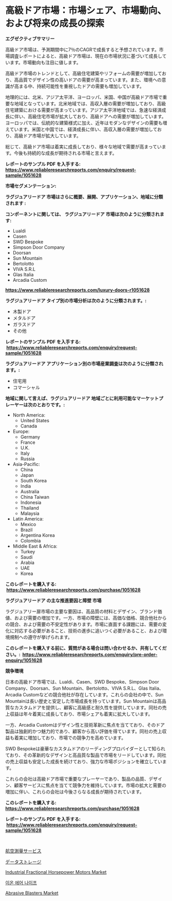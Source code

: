 <p><h1>高級ドア市場：市場シェア、市場動向、および将来の成長の探索</h1></p><p><strong>エグゼクティブサマリー</strong></p>
<p><p>高級ドア市場は、予測期間中に7％のCAGRで成長すると予想されています。市場調査レポートによると、高級ドア市場は、現在の市場状況に基づいて成長しています。市場動向も注目に値します。</p><p>高級ドア市場のトレンドとして、高級住宅建築やリフォームの需要が増加しており、高品質でデザイン性の高いドアの需要が高まっています。また、環境への意識が高まる中、持続可能性を重視したドアの需要も増加しています。</p><p>地理的には、北米、アジア太平洋、ヨーロッパ、米国、中国が高級ドア市場で重要な地域となっています。北米地域では、高収入層の需要が増加しており、高級住宅建築における需要が高まっています。アジア太平洋地域では、急速な経済成長に伴い、高級住宅市場が拡大しており、高級ドアへの需要が増加しています。ヨーロッパでは、伝統的な建築様式に加え、近年はモダンなデザインの需要も増えています。米国と中国では、経済成長に伴い、高収入層の需要が増加しており、高級ドア市場が拡大しています。</p><p>総じて、高級ドア市場は着実に成長しており、様々な地域で需要が高まっています。今後も持続的な成長が期待される市場と言えます。</p></p>
<p><strong>レポートのサンプル PDF を入手する: <a href="https://www.reliableresearchreports.com/enquiry/request-sample/1051628">https://www.reliableresearchreports.com/enquiry/request-sample/1051628</a></strong></p>
<p><strong>市場セグメンテーション:</strong></p>
<p><strong> ラグジュアリードア 市場はさらに概要、展開、アプリケーション、地域に分類されます :</strong></p>
<p><strong>コンポーネントに関しては、 ラグジュアリードア 市場は次のように分類されます: &nbsp;</strong></p>
<p><ul><li>Lualdi</li><li>Casen</li><li>SWD Bespoke</li><li>Simpson Door Company</li><li>Doorsan</li><li>Sun Mountain</li><li>Bertolotto</li><li>VIVA S.R.L</li><li>Glas Italia</li><li>Arcadia Custom</li></ul></p>
<p><strong><a href="https://www.reliableresearchreports.com/luxury-doors-r1051628">https://www.reliableresearchreports.com/luxury-doors-r1051628</a></strong></p>
<p><strong> ラグジュアリードア タイプ別の市場分析は次のように分類されます。:</strong></p>
<p><ul><li>木製ドア</li><li>メタルドア</li><li>ガラスドア</li><li>その他</li></ul></p>
<p><strong>レポートのサンプル PDF を入手する: &nbsp;<a href="https://www.reliableresearchreports.com/enquiry/request-sample/1051628">https://www.reliableresearchreports.com/enquiry/request-sample/1051628</a></strong></p>
<p><strong> ラグジュアリードア アプリケーション別の市場産業調査は次のように分類されます。:</strong></p>
<p><ul><li>住宅用</li><li>コマーシャル</li></ul></p>
<p><strong>地域に関して言えば、ラグジュアリードア 地域ごとに利用可能なマーケットプレーヤーは次のとおりです。:</strong></p>
<p><ul>
    <li>
        North America:
        <ul>
            <li>United States</li>
            <li>Canada</li>
        </ul>
    </li>
    <li>
        Europe:
        <ul>
            <li>Germany</li>
            <li>France</li>
            <li>U.K.</li>
            <li>Italy</li>
            <li>Russia</li>
        </ul>
    </li>
    <li>
        Asia-Pacific:
        <ul>
            <li>China</li>
            <li>Japan</li>
            <li>South Korea</li>
            <li>India</li>
            <li>Australia</li>
            <li>China Taiwan</li>
            <li>Indonesia</li>
            <li>Thailand</li>
            <li>Malaysia</li>
        </ul>
    </li>
    <li>
        Latin America:
        <ul>
            <li>Mexico</li>
            <li>Brazil</li>
            <li>Argentina Korea</li>
            <li>Colombia</li>
        </ul>
    </li>
    <li>
        Middle East & Africa:
        <ul>
            <li>Turkey</li>
            <li>Saudi</li>
            <li>Arabia</li>
            <li>UAE</li>
            <li>Korea</li>
        </ul>
    </li>
    </ul></p>
<p><strong>このレポートを購入する: &nbsp;<a href="https://www.reliableresearchreports.com/purchase/1051628">https://www.reliableresearchreports.com/purchase/1051628</a></strong></p>
<p><strong>ラグジュアリードア の主な推進要因と障壁 市場</strong></p>
<p><p>ラグジュアリー扉市場の主要な要因は、高品質の材料とデザイン、ブランド価値、および需要の増加です。一方、市場の障壁には、高価な価格、競合他社からの競合、および需要の不安定性があります。市場に直面する課題には、需要の変化に対応する必要があること、技術の進歩に追いつく必要があること、および環境規制への遵守が挙げられます。</p></p>
<p><strong>このレポートを購入する前に、質問がある場合は問い合わせるか、共有してください。:&nbsp; <a href="https://www.reliableresearchreports.com/enquiry/pre-order-enquiry/1051628">https://www.reliableresearchreports.com/enquiry/pre-order-enquiry/1051628</a></strong></p>
<p><strong>競争環境</strong></p>
<p><p>日本の高級ドア市場では、Lualdi、Casen、SWD Bespoke、Simpson Door Company、Doorsan、Sun Mountain、Bertolotto、VIVA S.R.L、Glas Italia、Arcadia Customなどの競合他社が存在しています。これらの会社の中で、Sun Mountainは長い歴史と安定した市場成長を持っています。Sun Mountainは高品質なカスタムドアを提供し、顧客に高級感と耐久性を提供しています。同社の売上収益は年々着実に成長しており、市場シェアも着実に拡大しています。</p><p>一方、Arcadia Customはデザイン性と技術革新に焦点を当てており、そのドア製品は独創的かつ魅力的であり、顧客から高い評価を得ています。同社の売上収益も着実に増加しており、市場での競争力を高めています。</p><p>SWD Bespokeは豪華なカスタムドアのリーディングプロバイダーとして知られており、その革新的なデザインと高品質な製品で市場をリードしています。同社の売上収益も安定した成長を続けており、強力な市場ポジションを確立しています。</p><p>これらの会社は高級ドア市場で重要なプレーヤーであり、製品の品質、デザイン、顧客サービスに焦点を当てて競争力を維持しています。市場の拡大と需要の増加に伴い、これらの会社は今後さらなる成長が期待されています。</p></p>
<p><strong>このレポートを購入する: &nbsp; <a href="https://www.reliableresearchreports.com/purchase/1051628">https://www.reliableresearchreports.com/purchase/1051628</a></strong></p>
<p><strong>レポートのサンプル PDF を入手する: &nbsp;<a href="https://www.reliableresearchreports.com/enquiry/request-sample/1051628">https://www.reliableresearchreports.com/enquiry/request-sample/1051628</a></strong><strong></strong></p>
<p>&nbsp;</p>
<p><p><a href="https://github.com/marbadji/Market-Research-Report-List-1/blob/main/546484127370.md">航空測量サービス</a></p><p><a href="https://github.com/KaydenJohns1964/Market-Research-Report-List-1/blob/main/125366227374.md">データストレージ</a></p><p><a href="https://medium.com/@sharonbroojks53/industrial-fractional-horsepower-motors-market-insights-into-market-cagr-market-trends-and-4913c33239e1">Industrial Fractional Horsepower Motors Market</a></p><p><a href="https://medium.com/@pyscho67867/%EC%9D%B4%EC%98%A8-%EC%97%90%EC%96%B4-%EB%82%98%EC%9D%B4%ED%94%84-%EC%8B%9C%EC%9E%A5-%EC%A0%84%EB%A7%9D-%EC%82%B0%EC%97%85-%EA%B0%9C%EC%9A%94-%EB%B0%8F-%EC%98%88%EC%B8%A1-2024%EB%85%84%EB%B6%80%ED%84%B0-2031%EB%85%84-fb1745cc19ef">이온 에어 나이프</a></p><p><a href="https://github.com/mancsybtousav/Market-Research-Report-List-2/blob/main/abrasive-blasters-market.md">Abrasive Blasters Market</a></p></p>